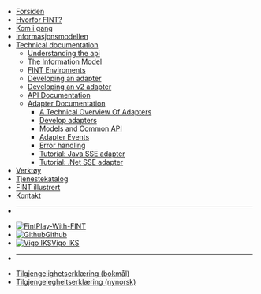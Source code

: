 * [Forsiden](/)
* [Hvorfor FINT?](home.md)
* [Kom i gang](getting-started/index.md)
* [Informasjonsmodellen](informasjonsmodellen.md)
* [Technical documentation](technical/index.md)
  * [Understanding the api](technical/understanding-the-api/index.md)
  * [The Information Model](technical/the-information-model/index.md)
  * [FINT Enviroments](technical/fint-environments/index.md)
  * [Developing an adapter](technical/developing-an-adapter/index.md)
  * [Developing an v2 adapter](technical/developing-a-fint-v2-adapter/index.md)
  * [API Documentation](technical/api/index.md)
  * [Adapter Documentation](technical/adapter/index.md)
    * [A Technical Overview Of Adapters](technical/adapter/overview.md)
    * [Develop adapters](technical/adapter/guidelines.md)
    * [Models and Common API](technical/adapter/models.md)
    * [Adapter Events](technical/adapter/events.md)
    * [Error handling](technical/adapter/errors.md)
    * [Tutorial: Java SSE adapter](technical/adapter/tut-java-sse.md)
    * [Tutorial: .Net SSE adapter](technical/adapter/tut-dotnet-sse.md)
* [Verktøy](tools.md)
* [Tjenestekatalog](catalog.md)
* [FINT illustrert](cartoon.md)
* [Kontakt](contact.md)

- ****
* [![Fint](https://www.fintlabs.no/_media/favicon.ico ':size=16')Play-With-FINT](https://play-with-fint.felleskomponent.no)
* [![Github](https://www.fintlabs.no/_media/github.svg ':size=16')Github](https://github.com/fintlabs)
* [![Vigo IKS](https://www.vigoiks.no/wp-content/uploads/2022/08/vigo_favicon.svg ':size=16')Vigo IKS](https://www.vigoiks.no)
- ****
* [Tilgjengelighetserklæring (bokmål)](https://uustatus.no/nb/erklaringer/publisert/feb37615-5cc6-4219-91c2-526ff16a39fe)
* [Tilgjengelegheitserklæring (nynorsk)](https://uustatus.no/nn/erklaringer/publisert/feb37615-5cc6-4219-91c2-526ff16a39fe)